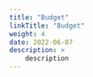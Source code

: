 ```yaml
---
title: "Budget"
linkTitle: "Budget"
weight: 4
date: 2022-06-07
description: >
    description
---
```


